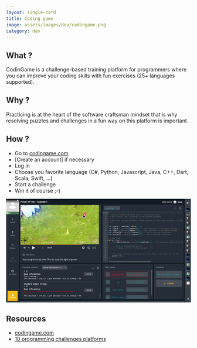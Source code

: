 ```yaml
---
layout: single-card
title: Coding game
image: assets/images/dev/codingame.png
category: dev
---
```



## What ?
CodinGame is a challenge-based training platform for programmers where you can improve your coding skills with fun exercises (25+ languages supported).

## Why ?
Practicing is at the heart of the software craftsman mindset that is why resolving puzzles and challenges in a fun way on this platform is important.  

## How ?
* Go to [codingame.com](https://www.codingame.com)
* [Create an account] if necessary
* Log in
* Choose you favorite language (C#, Python, Javascript, Java, C++, Dart, Scala, Swift, ...)
* Start a challenge
* Win it of course ;-)

![Coding game](assets/images/codingame1.png)

## Resources
* [codingame.com](https://www.codingame.com)
* [10 programming challenges platforms](https://programmingzen.com/10-programming-challenges-sites/)
